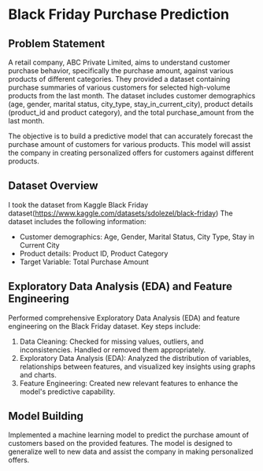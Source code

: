 # Black Friday Purchase Prediction
## Problem Statement
A retail company, ABC Private Limited, aims to understand customer purchase behavior, specifically the purchase amount, against various products of different categories. They provided a dataset containing purchase summaries of various customers for selected high-volume products from the last month. The dataset includes customer demographics (age, gender, marital status, city_type, stay_in_current_city), product details (product_id and product category), and the total purchase_amount from the last month.

The objective is to build a predictive model that can accurately forecast the purchase amount of customers for various products. This model will assist the company in creating personalized offers for customers against different products.

## Dataset Overview
I took the dataset from Kaggle Black Friday dataset(https://www.kaggle.com/datasets/sdolezel/black-friday)
The dataset includes the following information:

* Customer demographics: Age, Gender, Marital Status, City Type, Stay in Current City
* Product details: Product ID, Product Category
* Target Variable: Total Purchase Amount

## Exploratory Data Analysis (EDA) and Feature Engineering
Performed comprehensive Exploratory Data Analysis (EDA) and feature engineering on the Black Friday dataset. Key steps include:

1. Data Cleaning: Checked for missing values, outliers, and inconsistencies. Handled or removed them appropriately.
2. Exploratory Data Analysis (EDA): Analyzed the distribution of variables, relationships between features, and visualized key insights using graphs and charts.
3. Feature Engineering: Created new relevant features to enhance the model's predictive capability.

## Model Building
Implemented a machine learning model to predict the purchase amount of customers based on the provided features. The model is designed to generalize well to new data and assist the company in making personalized offers.
